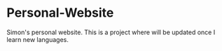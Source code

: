 # Personal-Website
Simon's personal website. This is a project where will be updated once I learn new languages.
